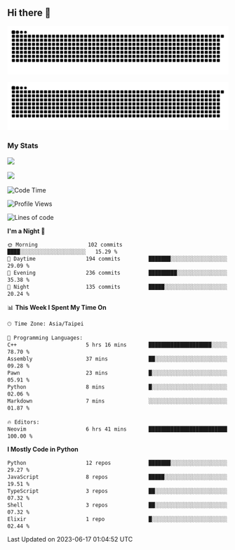 ## Hi there 👋

<div align="center">

![GitHub Snake Light](https://raw.githubusercontent.com/CSY54/CSY54/snake/github-snake.svg#gh-light-mode-only)

![GitHub Snake dark](https://raw.githubusercontent.com/CSY54/CSY54/snake/github-snake-dark.svg#gh-dark-mode-only)

</div>

### My Stats

![](https://github-readme-stats.vercel.app/api?username=CSY54&theme=nord&show_icons=true)

![](https://github-readme-stats.vercel.app/api/top-langs/?username=CSY54&theme=nord&layout=compact&card_width=445)

<!--START_SECTION:waka-->
![Code Time](http://img.shields.io/badge/Code%20Time-1%2C718%20hrs%2052%20mins-blue)

![Profile Views](http://img.shields.io/badge/Profile%20Views-0-blue)

![Lines of code](https://img.shields.io/badge/From%20Hello%20World%20I%27ve%20Written-451.9%20thousand%20lines%20of%20code-blue)

**I'm a Night 🦉** 

```text
🌞 Morning                102 commits         ████░░░░░░░░░░░░░░░░░░░░░   15.29 % 
🌆 Daytime                194 commits         ███████░░░░░░░░░░░░░░░░░░   29.09 % 
🌃 Evening                236 commits         █████████░░░░░░░░░░░░░░░░   35.38 % 
🌙 Night                  135 commits         █████░░░░░░░░░░░░░░░░░░░░   20.24 % 
```


📊 **This Week I Spent My Time On** 

```text
🕑︎ Time Zone: Asia/Taipei

💬 Programming Languages: 
C++                      5 hrs 16 mins       ████████████████████░░░░░   78.70 % 
Assembly                 37 mins             ██░░░░░░░░░░░░░░░░░░░░░░░   09.28 % 
Pawn                     23 mins             █░░░░░░░░░░░░░░░░░░░░░░░░   05.91 % 
Python                   8 mins              █░░░░░░░░░░░░░░░░░░░░░░░░   02.06 % 
Markdown                 7 mins              ░░░░░░░░░░░░░░░░░░░░░░░░░   01.87 % 

🔥 Editors: 
Neovim                   6 hrs 41 mins       █████████████████████████   100.00 % 
```

**I Mostly Code in Python** 

```text
Python                   12 repos            ███████░░░░░░░░░░░░░░░░░░   29.27 % 
JavaScript               8 repos             █████░░░░░░░░░░░░░░░░░░░░   19.51 % 
TypeScript               3 repos             ██░░░░░░░░░░░░░░░░░░░░░░░   07.32 % 
Shell                    3 repos             ██░░░░░░░░░░░░░░░░░░░░░░░   07.32 % 
Elixir                   1 repo              █░░░░░░░░░░░░░░░░░░░░░░░░   02.44 % 
```




 Last Updated on 2023-06-17 01:04:52 UTC
<!--END_SECTION:waka-->

<!--
**CSY54/CSY54** is a ✨ _special_ ✨ repository because its `README.md` (this file) appears on your GitHub profile.

Here are some ideas to get you started:

- 🔭 I’m currently working on ...
- 🌱 I’m currently learning ...
- 👯 I’m looking to collaborate on ...
- 🤔 I’m looking for help with ...
- 💬 Ask me about ...
- 📫 How to reach me: ...
- 😄 Pronouns: ...
- ⚡ Fun fact: ...
-->
